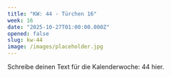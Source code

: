 ```yaml
---
title: "KW: 44 - Türchen 16"
week: 16
date: "2025-10-27T01:00:00.000Z"
opened: false
slug: kw-44
image: /images/placeholder.jpg
---
```


Schreibe deinen Text für die Kalenderwoche: 44 hier.

